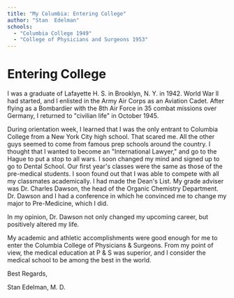 ```yaml
---
title: "My Columbia: Entering College"
author: "Stan  Edelman"
schools:
  - "Columbia College 1949"
  - "College of Physicians and Surgeons 1953"
---
```


# Entering College

I was a graduate of Lafayette H. S. in Brooklyn, N. Y. in 1942.  World War ll had started, and I enlisted in the Army Air Corps as an Aviation Cadet. After flying as a Bombardier with the 8th Air Force in 35 combat missions over Germany, I returned to "civilian life" in October 1945.

During orientation week, I learned that I was the only entrant to Columbia College from a New York City high school. That scared me. All the other guys seemed to come from famous prep schools around the country. I thought that I wanted to become an "International Lawyer," and go to the Hague to put a stop to all wars. I soon changed my mind and signed up to go to Dental School. Our first year's classes were the same as those of the pre-medical students. I soon found out that I was able to compete with all my classmates academically. I had made the Dean's List. My grade adviser was Dr. Charles Dawson, the head of the Organic Chemistry Department.  Dr. Dawson and I had a conference in which he convinced me to change my major to Pre-Medicine, which I did.

In my opinion, Dr. Dawson not only changed my upcoming career, but positively altered my life.

My academic and athletic accomplishments were good enough for me to enter the Columbia College of Physicians & Surgeons. From my point of view, the medical education at P & S was superior, and I consider the medical school to be among the best in the world.

Best Regards,

Stan Edelman, M. D.
